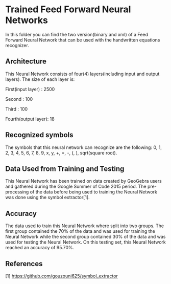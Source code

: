 # Trained Feed Forward Neural Networks
In this folder you can find the two version(binary and xml) of a
Feed Forward Neural Network that can be used with the
handwritten equations recognizer.

## Architecture
This Neural Network consists of four(4) layers(including input and output
layers). The size of each layer is:

First(input layer)  : 2500

Second              :  100

Third               :  100

Fourth(output layer):   18

## Recognized symbols
The symbols that this neural network can recognize are the following:
0, 1, 2, 3, 4, 5, 6, 7, 8, 9, x, y, +, =, -, (, ), sqrt(square root).

## Data Used from Training and Testing
This Neural Network has been trained on data created by GeoGebra users and
gathered during the Google Summer of Code 2015 period. The pre-processing
of the data before being used to training the Neural Network was done using the
symbol extractor[1].

## Accuracy
The data used to train this Neural Network where split into two groups. The
first group contained the 70% of the data and was used for training the
Neural Network while the second group contained 30% of the data and was
used for testing the Neural Network. On this testing set, this Neural Network
reached an accuracy of 95.70%.

## References
[1] https://github.com/gouzouni625/symbol_extractor
